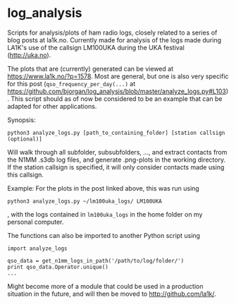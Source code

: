 # log_analysis
Scripts for analysis/plots of ham radio logs, closely related to a series of blog posts at la1k.no. Currently made for analysis of the logs made during LA1K's use of the callsign LM100UKA during the UKA festival (http://uka.no). 

The plots that are (currently) generated can be viewed at https://www.la1k.no/?p=1578. Most are general, but one is also very specific for this post (`qso_frequency_per_day(...)` at https://github.com/bjorgan/log_analysis/blob/master/analyze_logs.py#L103). This script should as of now be considered to be an example that can be adapted for other applications.

Synopsis:

`python3 analyze_logs.py [path_to_containing_folder] [station callsign (optional)]`

Will walk through all subfolder, subsubfolders, ..., and extract contacts from the N1MM .s3db log files, and generate .png-plots in the working directory. If the station callsign is specified, it will only consider contacts made using this callsign. 

Example: For the plots in the post linked above, this was run using

`python3 analyze_logs.py ~/lm100uka_logs/ LM100UKA`

, with the logs contained in `lm100uka_logs` in the home folder on my personal computer. 

The functions can also be imported to another Python script using

```
import analyze_logs

qso_data = get_n1mm_logs_in_path('/path/to/log/folder/')
print qso_data.Operator.unique()
...
```

Might become more of a module that could be used in a production situation in the future, and will then be moved to http://github.com/la1k/. 
